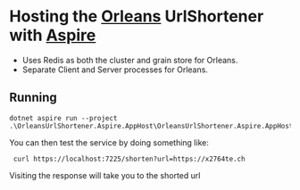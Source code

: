 # Hosting the [Orleans][Orleans] UrlShortener with [Aspire][Aspire]

* Uses Redis as both the cluster and grain store for Orleans.
* Separate Client and Server processes for Orleans.

## Running

```
dotnet aspire run --project .\OrleansUrlShortener.Aspire.AppHost\OrleansUrlShortener.Aspire.AppHost.csproj 
```

You can then test the service by doing something like:

``` curl https://localhost:7225/shorten?url=https://x2764te.ch```

Visiting the response will take you to the shorted url

[Orleans]: https://learn.microsoft.com/en-us/dotnet/orleans/
[Aspire]: https://learn.microsoft.com/en-us/dotnet/aspire/
